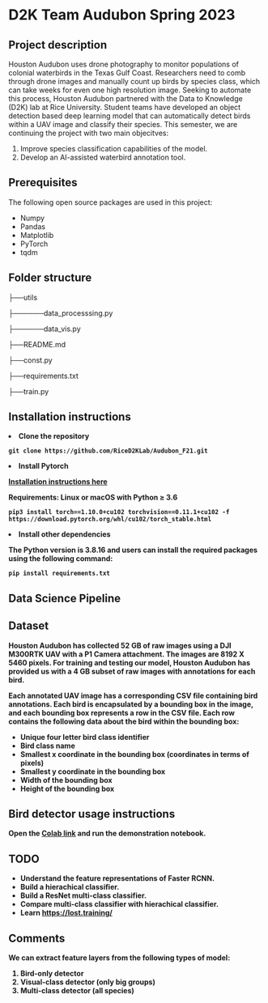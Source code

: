 # D2K Team Audubon Spring 2023

## Project description
Houston Audubon uses drone photography to monitor populations of colonial waterbirds in the Texas Gulf Coast. Researchers need to comb through drone images and manually count up birds by species class, which can take weeks for even one high resolution image. Seeking to automate this process, Houston Audubon partnered with the Data to Knowledge (D2K) lab at Rice University. Student teams have developed an object detection based deep learning model that can automatically detect birds within a UAV image and classify their species. This semester, we are continuing the project with two main objecitves:
  1. Improve species classification capabilities of the model.
  2. Develop an AI-assisted waterbird annotation tool.
  
## Prerequisites
The following open source packages are used in this project:
  - Numpy
  - Pandas
  - Matplotlib
  - PyTorch
  - tqdm

## Folder structure
 
  ├──utils
  
  ├──────data_processsing.py
  
  ├──────data_vis.py
  
  ├──README.md
  
  ├──const.py
  
  ├──requirements.txt
  
  ├──train.py

## Installation instructions
<li><b>Clone the repository<b></li>

  ```linux
  git clone https://github.com/RiceD2KLab/Audubon_F21.git
  ```
  <li><b>Install Pytorch</b></li>

  <a href="https://pytorch.org/get-started/locally/">Installation instructions here</a> <br>
  
  Requirements: Linux or macOS with Python ≥ 3.6
  
  ```linux
  pip3 install torch==1.10.0+cu102 torchvision==0.11.1+cu102 -f https://download.pytorch.org/whl/cu102/torch_stable.html
  ```
  
  <li><b>Install other dependencies<b></li>

  The Python version is 3.8.16 and users can install the required packages using the following command:
  
  ```linux
  pip install requirements.txt
  ```
  
## Data Science Pipeline

## Dataset
Houston Audubon has collected 52 GB of raw images using a DJI M300RTK UAV with a P1 Camera attachment. The images are 8192 X 5460 pixels. For training and testing our model, Houston Audubon has provided us with a 4 GB subset of raw images with annotations for each bird.

Each annotated UAV image has a corresponding CSV file containing bird annotations. Each bird is encapsulated by a bounding box in the image, and each bounding box represents a row in the CSV file. Each row contains the following data about the bird within the bounding box:

  - Unique four letter bird class identifier 
  - Bird class name 
  - Smallest x coordinate in the bounding box (coordinates in terms of pixels)
  - Smallest y coordinate in the bounding box
  - Width of the bounding box
  - Height of the bounding box

## Bird detector usage instructions
Open the [Colab link](https://colab.research.google.com/drive/1wU5k5jI9TlPWy3CzXb4gabZ__YB-Cp97?usp=sharing) and run the demonstration notebook.

## TODO
- Understand the feature representations of Faster RCNN.
- Build a hierachical classifier.
- Build a ResNet multi-class classifier.
- Compare multi-class classifier with hierachical classifier.
- Learn https://lost.training/


## Comments
We can extract feature layers from the following types of model:

1. Bird-only detector
2. Visual-class detector (only big groups)
3. Multi-class detector (all species)
